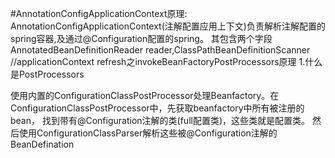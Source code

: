 #AnnotationConfigApplicationContext原理:
AnnotationConfigApplicationContext(注解配置应用上下文)负责解析注解配置的spring容器,及通过@Configuration配置的spring。
其包含两个字段AnnotatedBeanDefinitionReader reader,ClassPathBeanDefinitionScanner
//applicationContext refresh之invokeBeanFactoryPostProcessors原理
1.什么是PostProcessors

使用内置的ConfigurationClassPostProcessor处理Beanfactory。在ConfigurationClassPostProcessor中，先获取beanfactory中所有被注册的bean，
找到带有@Configuration注解的类(full配置类)，这些类就是配置类。
然后使用ConfigurationClassParser解析这些被@Configuration注解的BeanDefination

